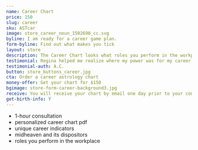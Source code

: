 ```yaml
---
name: Career Chart
price: 150
slug: career
sku: ASTcar
image: store_career_noun_1502690_cc.svg
byline: I am ready for a career game plan.
form-byline: Find out what makes you tick
layout: store
description: The Career Chart looks what roles you perform in the workplace, how to capitalize on your talents and how you gain status, success and prominence.
testimonial: Regina helped me realize where my power was for my career, how to best handle issues that arise in that domain, and what to simply not worry about anymore.
testimonial-auth: A.C.
button: store_buttons_career.jpg
cta: Order a career astrology chart
money-offer: Get your chart for $150
bgimage: store-form-career-background3.jpg
receive: You will receive your chart by email one day prior to your consultation.
get-birth-info: Y
---
```

<!-- STORE -->
- 1-hour consultation
- personalized career chart pdf
- unique career indicators
- midheaven and its dispositors
- roles you perform in the workplace
